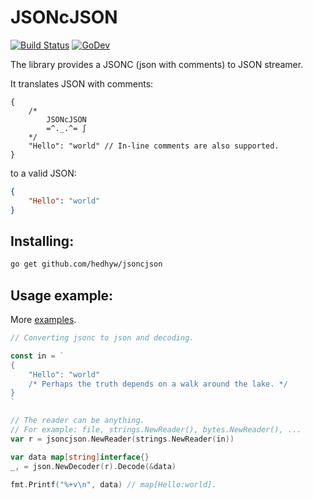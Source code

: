 # JSONcJSON

[![Build Status](https://travis-ci.org/hedhyw/jsoncjson.svg?branch=master)](https://travis-ci.org/hedhyw/jsoncjson)
[![GoDev](https://img.shields.io/badge/go.dev-reference-007d9c?logo=go&logoColor=white&style=flat-square)](https://pkg.go.dev/github.com/hedhyw/jsoncjson)

The library provides a JSONC (json with comments) to JSON streamer.

It translates JSON with comments:
```jsonc
{
    /*
        JSONcJSON
        =^._.^= ∫
    */
    "Hello": "world" // In-line comments are also supported.
}
```
to a valid JSON:
```json
{
    "Hello": "world"
}
```

## Installing:

```sh
go get github.com/hedhyw/jsoncjson
```

## Usage example:

More [examples](./example_test.go).

```go
// Converting jsonc to json and decoding.

const in = `
{
    "Hello": "world"
    /* Perhaps the truth depends on a walk around the lake. */
}
`

// The reader can be anything.
// For example: file, strings.NewReader(), bytes.NewReader(), ...
var r = jsoncjson.NewReader(strings.NewReader(in))

var data map[string]interface{}
_, = json.NewDecoder(r).Decode(&data)

fmt.Printf("%+v\n", data) // map[Hello:world].
```
